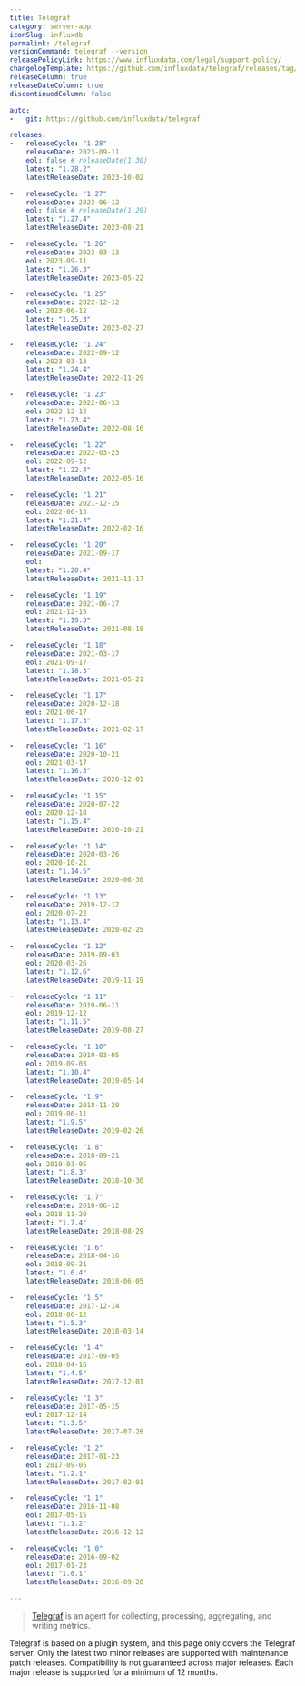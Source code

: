 ```yaml
---
title: Telegraf
category: server-app
iconSlug: influxdb
permalink: /telegraf
versionCommand: telegraf --version
releasePolicyLink: https://www.influxdata.com/legal/support-policy/
changelogTemplate: https://github.com/influxdata/telegraf/releases/tag/v__LATEST__
releaseColumn: true
releaseDateColumn: true
discontinuedColumn: false

auto:
-   git: https://github.com/influxdata/telegraf

releases:
-   releaseCycle: "1.28"
    releaseDate: 2023-09-11
    eol: false # releaseDate(1.30)
    latest: "1.28.2"
    latestReleaseDate: 2023-10-02

-   releaseCycle: "1.27"
    releaseDate: 2023-06-12
    eol: false # releaseDate(1.29)
    latest: "1.27.4"
    latestReleaseDate: 2023-08-21

-   releaseCycle: "1.26"
    releaseDate: 2023-03-13
    eol: 2023-09-11
    latest: "1.26.3"
    latestReleaseDate: 2023-05-22

-   releaseCycle: "1.25"
    releaseDate: 2022-12-12
    eol: 2023-06-12
    latest: "1.25.3"
    latestReleaseDate: 2023-02-27

-   releaseCycle: "1.24"
    releaseDate: 2022-09-12
    eol: 2023-03-13
    latest: "1.24.4"
    latestReleaseDate: 2022-11-29

-   releaseCycle: "1.23"
    releaseDate: 2022-06-13
    eol: 2022-12-12
    latest: "1.23.4"
    latestReleaseDate: 2022-08-16

-   releaseCycle: "1.22"
    releaseDate: 2022-03-23
    eol: 2022-09-12
    latest: "1.22.4"
    latestReleaseDate: 2022-05-16

-   releaseCycle: "1.21"
    releaseDate: 2021-12-15
    eol: 2022-06-13
    latest: "1.21.4"
    latestReleaseDate: 2022-02-16

-   releaseCycle: "1.20"
    releaseDate: 2021-09-17
    eol: 
    latest: "1.20.4"
    latestReleaseDate: 2021-11-17

-   releaseCycle: "1.19"
    releaseDate: 2021-06-17
    eol: 2021-12-15
    latest: "1.19.3"
    latestReleaseDate: 2021-08-18

-   releaseCycle: "1.18"
    releaseDate: 2021-03-17
    eol: 2021-09-17
    latest: "1.18.3"
    latestReleaseDate: 2021-05-21

-   releaseCycle: "1.17"
    releaseDate: 2020-12-18
    eol: 2021-06-17
    latest: "1.17.3"
    latestReleaseDate: 2021-02-17

-   releaseCycle: "1.16"
    releaseDate: 2020-10-21
    eol: 2021-03-17
    latest: "1.16.3"
    latestReleaseDate: 2020-12-01

-   releaseCycle: "1.15"
    releaseDate: 2020-07-22
    eol: 2020-12-18
    latest: "1.15.4"
    latestReleaseDate: 2020-10-21

-   releaseCycle: "1.14"
    releaseDate: 2020-03-26
    eol: 2020-10-21
    latest: "1.14.5"
    latestReleaseDate: 2020-06-30

-   releaseCycle: "1.13"
    releaseDate: 2019-12-12
    eol: 2020-07-22
    latest: "1.13.4"
    latestReleaseDate: 2020-02-25

-   releaseCycle: "1.12"
    releaseDate: 2019-09-03
    eol: 2020-03-26
    latest: "1.12.6"
    latestReleaseDate: 2019-11-19

-   releaseCycle: "1.11"
    releaseDate: 2019-06-11
    eol: 2019-12-12
    latest: "1.11.5"
    latestReleaseDate: 2019-08-27

-   releaseCycle: "1.10"
    releaseDate: 2019-03-05
    eol: 2019-09-03
    latest: "1.10.4"
    latestReleaseDate: 2019-05-14

-   releaseCycle: "1.9"
    releaseDate: 2018-11-20
    eol: 2019-06-11
    latest: "1.9.5"
    latestReleaseDate: 2019-02-26

-   releaseCycle: "1.8"
    releaseDate: 2018-09-21
    eol: 2019-03-05
    latest: "1.8.3"
    latestReleaseDate: 2018-10-30

-   releaseCycle: "1.7"
    releaseDate: 2018-06-12
    eol: 2018-11-20
    latest: "1.7.4"
    latestReleaseDate: 2018-08-29

-   releaseCycle: "1.6"
    releaseDate: 2018-04-16
    eol: 2018-09-21
    latest: "1.6.4"
    latestReleaseDate: 2018-06-05

-   releaseCycle: "1.5"
    releaseDate: 2017-12-14
    eol: 2018-06-12
    latest: "1.5.3"
    latestReleaseDate: 2018-03-14

-   releaseCycle: "1.4"
    releaseDate: 2017-09-05
    eol: 2018-04-16
    latest: "1.4.5"
    latestReleaseDate: 2017-12-01

-   releaseCycle: "1.3"
    releaseDate: 2017-05-15
    eol: 2017-12-14
    latest: "1.3.5"
    latestReleaseDate: 2017-07-26

-   releaseCycle: "1.2"
    releaseDate: 2017-01-23
    eol: 2017-09-05
    latest: "1.2.1"
    latestReleaseDate: 2017-02-01

-   releaseCycle: "1.1"
    releaseDate: 2016-11-08
    eol: 2017-05-15
    latest: "1.1.2"
    latestReleaseDate: 2016-12-12

-   releaseCycle: "1.0"
    releaseDate: 2016-09-02
    eol: 2017-01-23
    latest: "1.0.1"
    latestReleaseDate: 2016-09-28

---
```


> [Telegraf](https://github.com/influxdata/telegraf) is an agent for collecting, processing, aggregating, and writing metrics.

Telegraf is based on a plugin system, and this page only covers the Telegraf server.
Only the latest two minor releases are supported with maintenance patch releases.
Compatibility is not guaranteed across major releases. Each major release is supported for a minimum of 12 months.
